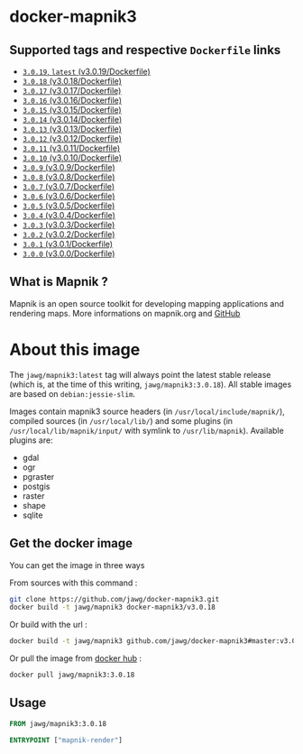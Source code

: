 # docker-mapnik3

## Supported tags and respective `Dockerfile` links

-   [`3.0.19`, `latest` (v3.0.19/Dockerfile)](https://github.com/jawg/docker-mapnik3/tree/master/v3.0.19/Dockerfile)
-   [`3.0.18` (v3.0.18/Dockerfile)](https://github.com/jawg/docker-mapnik3/tree/master/v3.0.18/Dockerfile)
-   [`3.0.17` (v3.0.17/Dockerfile)](https://github.com/jawg/docker-mapnik3/tree/master/v3.0.17/Dockerfile)
-   [`3.0.16` (v3.0.16/Dockerfile)](https://github.com/jawg/docker-mapnik3/tree/master/v3.0.16/Dockerfile)
-   [`3.0.15` (v3.0.15/Dockerfile)](https://github.com/jawg/docker-mapnik3/tree/master/v3.0.15/Dockerfile)
-   [`3.0.14` (v3.0.14/Dockerfile)](https://github.com/jawg/docker-mapnik3/tree/master/v3.0.14/Dockerfile)
-   [`3.0.13` (v3.0.13/Dockerfile)](https://github.com/jawg/docker-mapnik3/tree/master/v3.0.13/Dockerfile)
-   [`3.0.12` (v3.0.12/Dockerfile)](https://github.com/jawg/docker-mapnik3/tree/master/v3.0.12/Dockerfile)
-   [`3.0.11` (v3.0.11/Dockerfile)](https://github.com/jawg/docker-mapnik3/tree/master/v3.0.11/Dockerfile)
-   [`3.0.10` (v3.0.10/Dockerfile)](https://github.com/jawg/docker-mapnik3/tree/master/v3.0.10/Dockerfile)
-   [`3.0.9` (v3.0.9/Dockerfile)](https://github.com/jawg/docker-mapnik3/tree/master/v3.0.9/Dockerfile)
-   [`3.0.8` (v3.0.8/Dockerfile)](https://github.com/jawg/docker-mapnik3/tree/master/v3.0.8/Dockerfile)
-   [`3.0.7` (v3.0.7/Dockerfile)](https://github.com/jawg/docker-mapnik3/tree/master/v3.0.7/Dockerfile)
-   [`3.0.6` (v3.0.6/Dockerfile)](https://github.com/jawg/docker-mapnik3/tree/master/v3.0.6/Dockerfile)
-   [`3.0.5` (v3.0.5/Dockerfile)](https://github.com/jawg/docker-mapnik3/tree/master/v3.0.5/Dockerfile)
-   [`3.0.4` (v3.0.4/Dockerfile)](https://github.com/jawg/docker-mapnik3/tree/master/v3.0.4/Dockerfile)
-   [`3.0.3` (v3.0.3/Dockerfile)](https://github.com/jawg/docker-mapnik3/tree/master/v3.0.3/Dockerfile)
-   [`3.0.2` (v3.0.2/Dockerfile)](https://github.com/jawg/docker-mapnik3/tree/master/v3.0.2/Dockerfile)
-   [`3.0.1` (v3.0.1/Dockerfile)](https://github.com/jawg/docker-mapnik3/tree/master/v3.0.1/Dockerfile)
-   [`3.0.0` (v3.0.0/Dockerfile)](https://github.com/jawg/docker-mapnik3/tree/master/v3.0.0/Dockerfile)

## What is Mapnik ?

Mapnik is an open source toolkit for developing mapping applications and rendering maps.
More informations on mapnik.org and [GitHub](https://github.com/mapnik/mapnik)

# About this image

The `jawg/mapnik3:latest` tag will always point the latest stable release (which is, at the time of this writing, `jawg/mapnik3:3.0.18`).
All stable images are based on `debian:jessie-slim`.

Images contain mapnik3 source headers (in `/usr/local/include/mapnik/`), compiled sources (in `/usr/local/lib/`) and some plugins (in `/usr/local/lib/mapnik/input/` with symlink to `/usr/lib/mapnik`).
Available plugins are:

-   gdal
-   ogr
-   pgraster
-   postgis
-   raster
-   shape
-   sqlite

## Get the docker image

You can get the image in three ways

From sources with this command :

```sh
git clone https://github.com/jawg/docker-mapnik3.git
docker build -t jawg/mapnik3 docker-mapnik3/v3.0.18
```

Or build with the url :

```sh
docker build -t jawg/mapnik3 github.com/jawg/docker-mapnik3#master:v3.0.18
```

Or pull the image from [docker hub](https://hub.docker.com/r/jawg/mapnik3/) :

```sh
docker pull jawg/mapnik3:3.0.18
```

## Usage

```Dockerfile
FROM jawg/mapnik3:3.0.18

ENTRYPOINT ["mapnik-render"]
```
